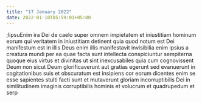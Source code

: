 ```yaml
---
title: "17 January 2022"
date: 2022-01-18T05:59:01+05:00
---
```


;lipsuEnim ira Dei de caelo super omnem impietatem et iniustitiam hominum eorum qui veritatem in iniustitiam detinent quia quod notum est Dei manifestum est in illis Deus enim illis manifestavit invisibilia enim ipsius a creatura mundi per ea quae facta sunt intellecta conspiciuntur sempiterna quoque eius virtus et divinitas ut sint inexcusabiles quia cum cognovissent Deum non sicut Deum glorificaverunt aut gratias egerunt sed evanuerunt in cogitationibus suis et obscuratum est insipiens cor eorum dicentes enim se esse sapientes stulti facti sunt et mutaverunt gloriam incorruptibilis Dei in similitudinem imaginis corruptibilis hominis et volucrum et quadrupedum et serp